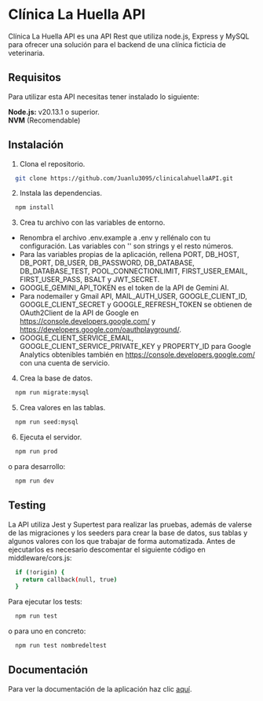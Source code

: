 
# Clínica La Huella API

Clínica La Huella API es una API Rest que utiliza node.js, Express y MySQL para ofrecer una solución para el backend de una clínica ficticia de veterinaria.

## Requisitos

Para utilizar esta API necesitas tener instalado lo siguiente: 

**Node.js:** v20.13.1 o superior.  
**NVM** (Recomendable)

## Instalación

1. Clona el repositorio.

```bash
  git clone https://github.com/Juanlu3095/clinicalahuellaAPI.git
```
2. Instala las dependencias.

```bash
  npm install
```
3. Crea tu archivo con las variables de entorno.

- Renombra el archivo .env.example a .env y rellénalo con tu configuración. Las variables con '' son strings y el resto números.
- Para las variables propias de la aplicación, rellena PORT, DB_HOST, DB_PORT, DB_USER, DB_PASSWORD, DB_DATABASE, DB_DATABASE_TEST, POOL_CONNECTIONLIMIT, FIRST_USER_EMAIL, FIRST_USER_PASS, BSALT y JWT_SECRET.
- GOOGLE_GEMINI_API_TOKEN es el token de la API de Gemini AI.
- Para nodemailer y Gmail API, MAIL_AUTH_USER, GOOGLE_CLIENT_ID, GOOGLE_CLIENT_SECRET y GOOGLE_REFRESH_TOKEN se obtienen de OAuth2Client de la API de Google en https://console.developers.google.com/ y https://developers.google.com/oauthplayground/.
- GOOGLE_CLIENT_SERVICE_EMAIL, GOOGLE_CLIENT_SERVICE_PRIVATE_KEY y PROPERTY_ID para Google Analytics obtenibles también en https://console.developers.google.com/ con una cuenta de servicio.


4. Crea la base de datos.

```bash
  npm run migrate:mysql
```

5. Crea valores en las tablas.

```bash
  npm run seed:mysql
```

6. Ejecuta el servidor.

```bash
  npm run prod
```

o para desarrollo: 

```bash
  npm run dev
```

## Testing

La API utiliza Jest y Supertest para realizar las pruebas, además de valerse de las migraciones y los seeders para crear la base de datos, sus tablas y algunos valores con los que trabajar de forma automatizada. Antes de ejecutarlos es necesario descomentar el siguiente código en middleware/cors.js:

```bash
  if (!origin) {
    return callback(null, true)
  }
```

Para ejecutar los tests:

```bash
  npm run test
```

o para uno en concreto:

```bash
  npm run test nombredeltest
```

## Documentación

Para ver la documentación de la aplicación haz clic <a href="https://drive.google.com/file/d/1XjvCEPnXBNrikfbmEOO4Bf3H8szjnjqG/view?usp=drive_link">aquí</a>.